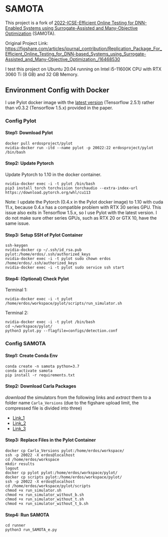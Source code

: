 # SAMOTA
This project is a fork of [2022-ICSE-Efficient Online Testing for DNN-Enabled Systems using
Surrogate-Assisted and Many-Objective Optimization](https://orbilu.uni.lu/bitstream/10993/50091/1/SAMOTA-authorversion.pdf) (SAMOTA).

Original Project Link: https://figshare.com/articles/journal_contribution/Replication_Package_For_Efficient_Online_Testing_for_DNN-based_Systems_using_Surrogate-Assisted_and_Many-Objective_Optimization_/16468530

I test this project on Ubuntu 20.04 running on Intel i5-11600K CPU with RTX 3060 Ti (8 GB) and 32 GB Memory.

## Environment Config with Docker
I use Pylot docker image with the [latest version](https://github.com/erdos-project/pylot) (Tensorflow 2.5.1) rather than v0.3.2 (Tensorflow 1.5.x) provided in the paper.

### Config Pylot
#### Step1: Download Pylot
```
docker pull erdosproject/pylot
nvidia-docker run -itd --name pylot -p 20022:22 erdosproject/pylot /bin/bash
```

#### Step2: Update Pytorch
Update Pytorch to 1.10 in the docker container.
```
nvidia-docker exec -i -t pylot /bin/bash
pip3 install torch torchvision torchaudio --extra-index-url https://download.pytorch.org/whl/cu113
```
Note: I update the Pytorch (0.4.x in the Pylot docker image) to 1.10 with cuda 11.x, because 0.4.x has a compatible problem with RTX 30 series GPU. This issue also exits in Tensorflow 1.5.x, so I use Pylot with the latest version. I do not make sure other series GPUs, such as RTX 20 or GTX 10, have the same issue.

#### Step3: Setup SSH of Pylot Container
```
ssh-keygen
nvidia-docker cp ~/.ssh/id_rsa.pub pylot:/home/erdos/.ssh/authorized_keys
nvidia-docker exec -i -t pylot sudo chown erdos /home/erdos/.ssh/authorized_keys
nvidia-docker exec -i -t pylot sudo service ssh start
```

#### Step4: (Optional) Check Pylot
Terminal 1:
```
nvidia-docker exec -i -t pylot /home/erdos/workspace/pylot/scripts/run_simulator.sh
```
Terminal 2:
```
nvidia-docker exec -i -t pylot /bin/bash
cd ~/workspace/pylot/
python3 pylot.py --flagfile=configs/detection.conf
```

### Config SAMOTA
#### Step1: Create Conda Env
```
conda create -n samota python=3.7
conda activate samota
pip install -r requirements.txt
```
#### Step2: Download Carla Packages
*download* the simulators from the following links and *extract* them to a folder name `Carla_Versions` (due to the figshare upload limit, the compressed file is divided into three)
* [Link_1](https://doi.org/10.6084/m9.figshare.16443321)
* [Link_2](https://doi.org/10.6084/m9.figshare.16443228)
* [Link_3](https://doi.org/10.6084/m9.figshare.16442883)

#### Step3: Replace Files in the Pylot Container
```
docker cp Carla_Versions pylot:/home/erdos/workspace/
ssh -p 20022 -X erdos@localhost
cd /home/erdos/workspace
mkdir results
logout
docker cp pylot pylot:/home/erdos/workspace/pylot/
docker cp scripts pylot:/home/erdos/workspace/pylot/
ssh -p 20022 -X erdos@localhost
cd /home/erdos/workspace/pylot/scripts
chmod +x run_simulator.sh
chmod +x run_simulator_without_b.sh
chmod +x run_simulator_without_t.sh
chmod +x run_simulator_without_t_b.sh
```

#### Step4: Run SAMOTA
```
cd runner
python3 run_SAMOTA_e.py
```
